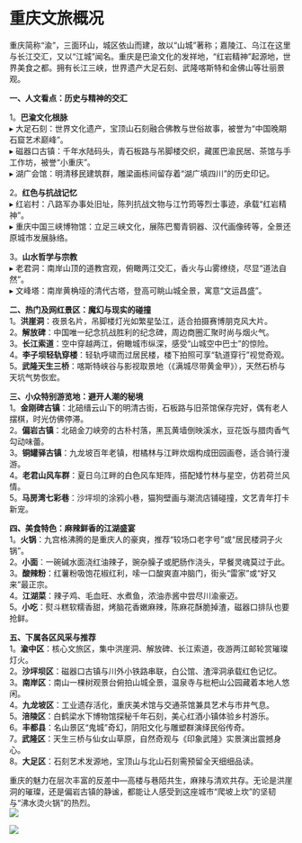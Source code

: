 # 重庆文旅概况  

重庆简称“渝”，三面环山，城区依山而建，故以“山城”著称；嘉陵江、乌江在这里与长江交汇，又以“江城”闻名。重庆是巴渝文化的发祥地，“红岩精神”起源地，世界美食之都。拥有长江三峡，世界遗产大足石刻、武隆喀斯特和金佛山等壮丽景观。  

**一、人文看点：历史与精神的交汇**  

1。**巴渝文化根脉**  
▸ 大足石刻：世界文化遗产，宝顶山石刻融合佛教与世俗故事，被誉为“中国晚期石窟艺术巅峰”。  
▸ 磁器口古镇：千年水陆码头，青石板路与吊脚楼交织，藏匿巴渝民居、茶馆与手工作坊，被誉“小重庆”。  
▸ 湖广会馆：明清移民建筑群，雕梁画栋间留存着“湖广填四川”的历史印记。  

2。**红色与抗战记忆**  
▸ 红岩村：八路军办事处旧址，陈列抗战文物与江竹筠等烈士事迹，承载“红岩精神”。  
▸ 重庆中国三峡博物馆：立足三峡文化，展陈巴蜀青铜器、汉代画像砖等，全景还原城市发展脉络。  

3。**山水哲学与宗教**  
▸ 老君洞：南岸山顶的道教宫观，俯瞰两江交汇，香火与山雾缭绕，尽显“道法自然”。  
▸ 文峰塔：南岸黄桷垭的清代古塔，登高可眺山城全景，寓意“文运昌盛”。  

**二、热门及网红景区：魔幻与现实的碰撞**  
1。**洪崖洞**：夜景名片，吊脚楼灯光如繁星坠江，适合拍摄赛博朋克风大片。  
2。**解放碑**：中国唯一纪念抗战胜利的纪念碑，周边商圈汇聚时尚与烟火气。  
3。**长江索道**：空中穿越两江，俯瞰城市纵深，感受“山城空中巴士”的惊险。  
4。**李子坝轻轨穿楼**：轻轨呼啸而过居民楼，楼下拍照可享“轨道穿行”视觉奇观。  
5。**武隆天生三桥**：喀斯特峡谷与影视取景地（《满城尽带黄金甲》），天然石桥与天坑气势恢宏。  

**三、小众特别游览地：避开人潮的秘境**  
1。**金刚碑古镇**：北碚缙云山下的明清古街，石板路与旧茶馆保存完好，偶有老人摆棋，时光仿佛停滞。  
2。**偏岩古镇**：北碚金刀峡旁的古朴村落，黑瓦黄墙倒映溪水，豆花饭与腊肉香气勾动味蕾。  
3。**铜罐驿古镇**：九龙坡百年老镇，柑橘林与江畔炊烟构成田园画卷，适合骑行漫游。  
4。**老君山风车群**：夏日乌江畔的白色风车矩阵，搭配矮竹林与星空，仿若荷兰风情。  
5。**马房湾七彩巷**：沙坪坝的涂鸦小巷，猫狗壁画与潮流店铺碰撞，文艺青年打卡新宠。  

**四、美食特色：麻辣鲜香的江湖盛宴**  
1。**火锅**：九宫格沸腾的是重庆人的豪爽，推荐“较场口老字号”或“居民楼洞子火锅”。  
2。**小面**：一碗碱水面浇红油辣子，豌杂臊子或肥肠作浇头，早餐灵魂莫过于此。  
3。**酸辣粉**：红薯粉吸饱花椒红利，嗦一口酸爽直冲脑门，街头“雷家”或“好又来”最正宗。  
4。**江湖菜**：辣子鸡、毛血旺、水煮鱼，浓油赤酱中尝尽川渝豪迈。  
5。**小吃**：熨斗糕软糯香甜，烤脑花香嫩麻辣，陈麻花酥脆掉渣，磁器口排队也要抢鲜。  

**五、下属各区风采与推荐**  
1。**渝中区**：核心文旅区，集中洪崖洞、解放碑、长江索道，夜游两江邮轮赏璀璨灯火。  
2。**沙坪坝区**：磁器口古镇与川外小铁路串联，白公馆、渣滓洞承载红色记忆。  
3。**南岸区**：南山一棵树观景台俯拍山城全景，温泉寺与枇杷山公园藏着本地人悠闲。  
4。**九龙坡区**：工业遗存活化，重庆美术馆与交通茶馆兼具艺术与市井气息。  
5。**涪陵区**：白鹤梁水下博物馆探秘千年石刻，美心红酒小镇体验乡村游乐。  
6。**丰都县**：名山景区“鬼城”奇幻，阴阳文化与雕塑群演绎民俗传奇。  
7。**武隆区**：天生三桥与仙女山草原，自然奇观与《印象武隆》实景演出震撼身心。  
8。**大足区**：石刻艺术发源地，宝顶山与北山石刻需预留全天细细品读。  

重庆的魅力在层次丰富的反差中—高楼与巷陌共生，麻辣与清欢共存。无论是洪崖洞的璀璨，还是偏岩古镇的静谧，都能让人感受到这座城市“爬坡上坎”的坚韧与“沸水烫火锅”的热烈。  
![](https://boot-img.xuexi.cn/image/1005/process/b0c2f089e0f54ac4b424749e4c58055e.jpg)  

![](https://s1.imagehub.cc/images/2025/06/25/7adb045c38be9fdb3ecea611be34b593.jpg)  
